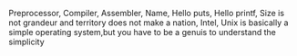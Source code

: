 Preprocessor, Compiler, Assembler, Name, Hello puts, Hello printf, Size is not grandeur and territory does not make a nation, Intel, Unix is basically a simple operating system,but you have to be a genuis to understand the simplicity
